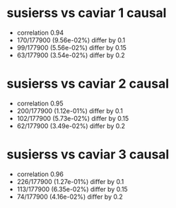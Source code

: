 # susierss vs caviar  1 causal

- correlation 0.94
- 170/177900 (9.56e-02%) differ by 0.1
- 99/177900 (5.56e-02%) differ by 0.15
- 63/177900 (3.54e-02%) differ by 0.2


# susierss vs caviar  2 causal

- correlation 0.95
- 200/177900 (1.12e-01%) differ by 0.1
- 102/177900 (5.73e-02%) differ by 0.15
- 62/177900 (3.49e-02%) differ by 0.2


# susierss vs caviar  3 causal

- correlation 0.96
- 226/177900 (1.27e-01%) differ by 0.1
- 113/177900 (6.35e-02%) differ by 0.15
- 74/177900 (4.16e-02%) differ by 0.2


